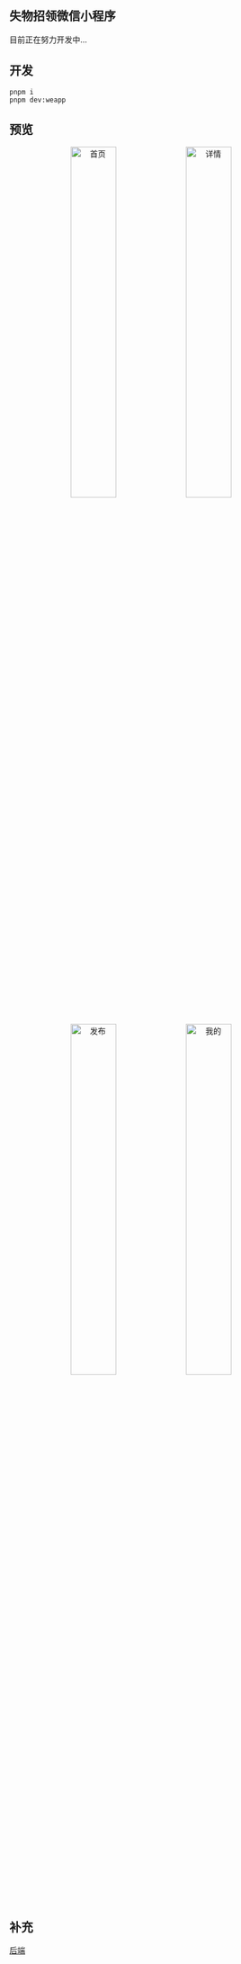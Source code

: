 ## 失物招领微信小程序
目前正在努力开发中...
## 开发
```
pnpm i
pnpm dev:weapp
```

## 预览

<p align="middle">
<img src="https://fastly.jsdelivr.net/gh/suemor233/static@main/img/IMG_0613.PNG" width="40%" alt="首页" />
<img src="https://fastly.jsdelivr.net/gh/suemor233/static@main/img/IMG_0614.PNG" width="40%" alt="详情" />
<img src="https://fastly.jsdelivr.net/gh/suemor233/static@main/img/IMG_0615.PNG" width="40%" alt="发布" />
<img src="https://fastly.jsdelivr.net/gh/suemor233/static@main/img/IMG_0616.PNG" width="40%" alt="我的" />
</p>

## 补充

[后端](https://github.com/suemor233/LostAndFound-Core) 


